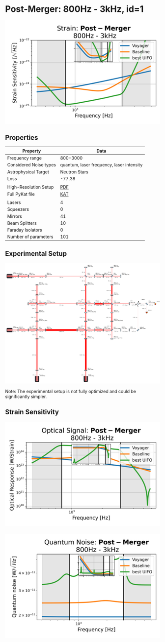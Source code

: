 # Post-Merger: 800Hz - 3kHz, id=1
<p align="center"><img src="strain.png" alt="Plot of Strain" width="666px"></p>

## Properties
| Property                              | Data                                                       |
| ------------------------------------- | ----------------------------------------------------------------- |
| Frequency range                   | 800-3000 |
| Considered Noise types                   | quantum, laser frequency, laser intensity |
| Astrophysical Target                   | Neutron Stars |
| Loss               | -77.38 |
|               |  |
| High-Resolution Setup | [PDF](setup.pdf) |
| Full PyKat file       | [KAT](CFGS_8_-77.38_101_2304043545_0_8549804114.txt) |
|               |  |
| Lasers |  4 |
| Squeezers |  0 |
| Mirrors |  41 |
| Beam Splitters |  10 |
| Faraday Isolators |  0 |
| Number of parameters  | 101 |
## Experimental Setup
<p align="center"><img src="setup.png" alt="setup" width="666px"></p>

Note: The experimental setup is not fully optimized and could be significantly simpler.

## Strain Sensitivity<p align="center"><img src="signal.png" alt="Plot of Signal" width="666px"></p>

<p align="center"><img src="noise.png" alt="Plot of Noise" width="666px"></p>

